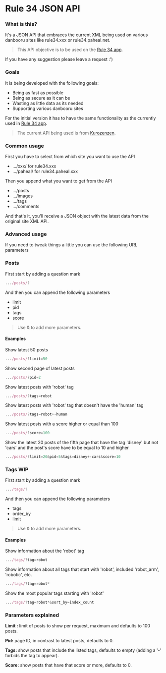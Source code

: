 # Rule 34 JSON API


### What is this?

It's a JSON API that embraces the current XML being used on various danbooru sites like rule34.xxx or rule34.paheal.net.

> This API objective is to be used on the [Rule 34 app](https://r34.app/).

 If you have any suggestion please leave a request :')


### Goals
It is being developed with the following goals:
- Being as fast as possible
- Being as secure as it can be
- Wasting as little data as its needed
- Supporting various danbooru sites

For the initial version it has to have the same functionality as the currently used in [Rule 34 app](https://r34.app/).

> The current API being used is from [Kurozenzen](https://github.com/kurozenzen/r34-json-api).


### Common usage

First you have to select from which site you want to use the API
- .../xxx/ for rule34.xxx
- .../paheal/ for rule34.paheal.xxx

Then you append what you want to get from the API
- .../posts 
- .../images
- .../tags
- .../comments

And that's it, you'll receive a JSON object with the latest data from the original site XML API.


### Advanced usage 

If you need to tweak things a little you can use the following URL parameters

### Posts

First start by adding a question mark 
```javascript
.../posts/?
```

And then you can append the following parameters
- limit 
- pid
- tags 
- score

> Use & to add more parameters.


#### Examples

Show latest 50 posts
```javascript
.../posts/?limit=50
```

Show second page of latest posts
```javascript
.../posts/?pid=2
```

Show latest posts with 'robot' tag
```javascript
.../posts/?tags=robot
```

Show latest posts with 'robot' tag that doesn't have the 'human' tag
```javascript
.../posts/?tags=robot+-human
```

Show latest posts with a score higher or equal than 100
```javascript
.../posts/?score=100
```

Show the latest 20 posts of the fifth page that have the tag 'disney' but not 'cars' and the post's score have to be equal to 10 and higher
```javascript
.../posts/?limit=20&pid=5&tags=disney+-cars&score=10
```

### Tags WIP


First start by adding a question mark 
```javascript
.../tags/?
```

And then you can append the following parameters
- tags 
- order_by
- limit

> Use & to add more parameters.


#### Examples

Show information about the 'robot' tag
```javascript
.../tags/?tag=robot
```

Show information about all tags that start with 'robot', included 'robot_arm', 'robotic', etc.
```javascript
.../tags/?tag=robot*
```

Show the most popular tags starting with 'robot'
```javascript
.../tags/?tag=robot*&sort_by=index_count
```


### Parameters explained

**Limit :** limit of posts to show per request, maximum and defaults to 100 posts.

**Pid:** page ID, in contrast to latest posts, defaults to 0.

**Tags:** show posts that include the listed tags, defaults to empty (adding a '-' forbids the tag to appear).

**Score:** show posts that have that score or more, defaults to 0.